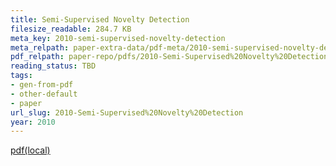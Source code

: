 ```yaml
---
title: Semi-Supervised Novelty Detection
filesize_readable: 284.7 KB
meta_key: 2010-semi-supervised-novelty-detection
meta_relpath: paper-extra-data/pdf-meta/2010-semi-supervised-novelty-detection.yaml
pdf_relpath: paper-repo/pdfs/2010-Semi-Supervised%20Novelty%20Detection.pdf
reading_status: TBD
tags:
- gen-from-pdf
- other-default
- paper
url_slug: 2010-Semi-Supervised%20Novelty%20Detection
year: 2010
---
```


[pdf(local)](../../paper-repo/pdfs/2010-Semi-Supervised%20Novelty%20Detection.pdf)
